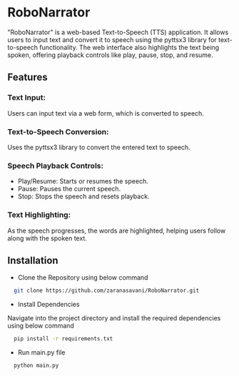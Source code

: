 
# RoboNarrator

"RoboNarrator" is a web-based Text-to-Speech (TTS) application. It allows users to input text and convert it to speech using the pyttsx3 library for text-to-speech functionality. The web interface also highlights the text being spoken, offering playback controls like play, pause, stop, and resume.


## Features

### Text Input: 
Users can input text via a web form, which is converted to speech.
### Text-to-Speech Conversion: 
Uses the pyttsx3 library to convert the entered text to speech.
### Speech Playback Controls:
- Play/Resume: Starts or resumes the speech.
- Pause: Pauses the current speech.
- Stop: Stops the speech and resets playback.
### Text Highlighting:
As the speech progresses, the words are highlighted, helping users follow along with the spoken text.



## Installation

- Clone the Repository using below command

```bash
  git clone https://github.com/zaranasavani/RoboNarrator.git
```
  
- Install Dependencies

Navigate into the project directory and install the required dependencies using below command

```bash
  pip install -r requirements.txt
```

- Run main.py file
```bash
  python main.py
```
